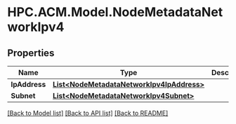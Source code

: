 # HPC.ACM.Model.NodeMetadataNetworkIpv4
## Properties

Name | Type | Description | Notes
------------ | ------------- | ------------- | -------------
**IpAddress** | [**List&lt;NodeMetadataNetworkIpv4IpAddress&gt;**](NodeMetadataNetworkIpv4IpAddress.md) |  | [optional] 
**Subnet** | [**List&lt;NodeMetadataNetworkIpv4Subnet&gt;**](NodeMetadataNetworkIpv4Subnet.md) |  | [optional] 

[[Back to Model list]](../README.md#documentation-for-models) [[Back to API list]](../README.md#documentation-for-api-endpoints) [[Back to README]](../README.md)

